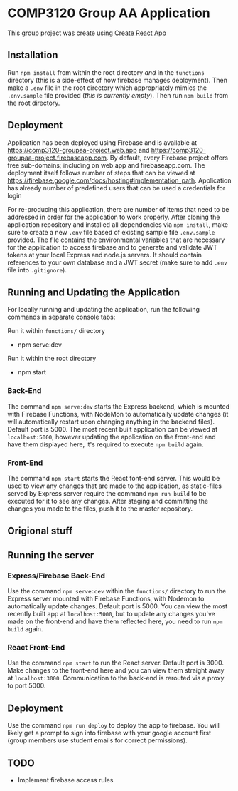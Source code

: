 # COMP3120 Group AA Application

This group project was create using [Create React App](https://github.com/facebook/create-react-app)

## Installation

Run `npm install` from within the root directory _and_ in the `functions` directory (this is a side-effect of how firebase manages deployment). Then make a `.env` file in the root directory which appropriately mimics the `.env.sample` file provided (_this is currently empty_). Then run `npm build` from the root directory.

## Deployment

Application has been deployed using Firebase and is available at https://comp3120-groupaa-project.web.app and https://comp3120-groupaa-project.firebaseapp.com. By default, every Firebase project offers free sub-domains; including on web.app and firebaseapp.com. The deployment itself follows number of steps that can be viewed at https://firebase.google.com/docs/hosting#implementation_path. Application has already number of predefined users that can be used a credentials for login

For re-producing this application, there are number of items that need to be addressed in order for the application to work properly. After cloning the application repository and installed all dependencies via `npm install`, make sure to create a new `.env` file based of existing sample file `.env.sample` provided. The file contains the environmental variables that are necessary for the application to access firebase and to generate and validate JWT tokens at your local Express and node.js servers. It should contain references to your own database and a JWT secret (make sure to add `.env` file into `.gitignore`).

## Running and Updating the Application

For locally running and updating the application, run the following commands in separate console tabs:

Run it within `functions/` directory

- npm serve:dev

Run it within the root directory

- npm start

### Back-End

The command `npm serve:dev` starts the Express backend, which is mounted with Firebase Functions, with NodeMon to automatically update changes (it will automatically restart upon changing anything in the backend files). Default port is 5000. The most recent built application can be viewed at `localhost:5000`, however updating the application on the front-end and have them displayed here, it's required to execute `npm build` again.

### Front-End

The command `npm start` starts the React font-end server. This would be used to view any changes that are made to the application, as static-files served by Express server require the command `npm run build` to be executed for it to see any changes. After staging and committing the changes you made to the files, push it to the master repository.

## Origional stuff

## Running the server

### Express/Firebase Back-End

Use the command `npm serve:dev` within the `functions/` directory to run the Express server mounted with Firebase Functions, with Nodemon to automatically update changes. Default port is 5000. You can view the most recently built app at `localhost:5000`, but to update any changes you've made on the front-end and have them reflected here, you need to run `npm build` again.

### React Front-End

Use the command `npm start` to run the React server. Default port is 3000. Make changes to the front-end here and you can view them straight away at `localhost:3000`. Communication to the back-end is rerouted via a proxy to port 5000.

## Deployment

Use the command `npm run deploy` to deploy the app to firebase. You will likely get a prompt to sign into firebase with your google account first (group members use student emails for correct permissions).

## TODO

- Implement firebase access rules
